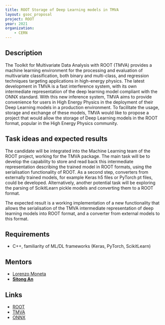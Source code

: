 ```yaml
---
title: ROOT Storage of Deep Learning models in TMVA  
layout: gsoc_proposal
project: ROOT
year: 2021
organization:
    - CERN
---
```


## Description

The Toolkit for Multivariate Data Analysis with ROOT (TMVA) provides a machine learning environment for the processing and evaluation of multivariate classification, both binary and multi-class, and regression techniques targeting applications in high-energy physics. The latest development in TMVA is a fast interference system, with its own intermediate representation of the deep learning model compliant with the ONNX standard. With this new inference system, TMVA aims to provide convenience for users in High Energy Physics in the deployment of their Deep Learning models in a production environment. To facilitate the usage, storage and exchange of these models, TMVA would like to propose a project that would allow the storage of Deep Learning models in the ROOT format, popular in the High Energy Physics community.

## Task ideas and expected results

The candidate will be integrated into the Machine Learning team of the ROOT project, working for the TMVA package. The main task will be to develop the capability to store and read back this intermediate representation describing the trained model in ROOT formats, using the serialisation functionality of ROOT. As a second step, converters from externally trained models, for example Keras h5 files or PyTorch pt files, could be developed. Alternatively, another potential task will be exploring the parsing of ScikitLearn pickle models and converting them to a ROOT format.

The expected result is a working implementation of a new functionality that allows the serialisation of the TMVA intermediate representation of deep learning models into ROOT format, and a converter from external models to this format.

## Requirements
 * C++, familiarity of ML/DL frameworks (Keras, PyTorch, ScikitLearn)

## Mentors
 * [Lorenzo Moneta](mailto:Lorenzo.Moneta@cern.ch)
 * **[Sitong An](mailto:s.an@cern.ch)**

## Links
 * [ROOT](https://root.cern/)
 * [TMVA](https://root.cern/manual/tmva/)
 * [ONNX](https://onnx.ai)
